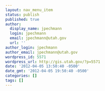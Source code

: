```yaml
---
layout: nav_menu_item
status: publish
published: true
author:
  display_name: jpechmann
  login: jpechmann
  email: jpechmann@utah.gov
  url: ''
author_login: jpechmann
author_email: jpechmann@utah.gov
wordpress_id: 5571
wordpress_url: http://gis.utah.gov/?p=5571
date: '2012-04-05 13:50:40 -0500'
date_gmt: '2012-04-05 19:50:40 -0500'
categories: []
tags: []
---
```


